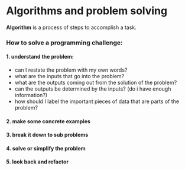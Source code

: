 # Algorithms and problem solving

**Algorithm** is a process of steps to accomplish a task.

### How to solve a programming challenge:
#### 1. understand the problem:
 - can I restate the problem with my own words?
 - what are the inputs that go into the problem?
 - what are the outputs coming out from the solution of the problem?
 - can the outputs be determined by the inputs? (do i have enough information?)
 - how should I label the important pieces of data that are parts of the problem?
#### 2. make some concrete examples
#### 3. break it down to sub problems
#### 4. solve or simplify the problem
#### 5. look back and refactor